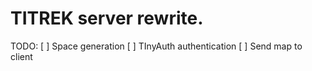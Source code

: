 # TITREK server rewrite.

TODO:
[ ] Space generation
[ ] TInyAuth authentication
[ ] Send map to client